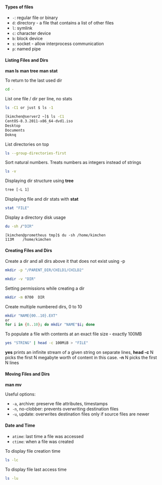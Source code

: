 
#### Types of files

- `-`: regular file or binary
- `d`: directory - a file that contains a list of other files
- `l`: symlink
- `c`: character device
- `b`: block device
- `s`: socket - allow interprocess communication
- `p`: named pipe

#### Listing Files and Dirs

**man ls**
**man tree**
**man stat**

To return to the last used dir

``` bash
cd -
```

List one file / dir per line, no stats

``` bash
ls -C1 or just $ ls -1
```

``` bash
[kimchen@server2 ~]$ ls -C1
CentOS-8.3.2011-x86_64-dvd1.iso
Desktop
Documents
Doknq
```

List directories on top

``` bash
ls --group-directories-first
```

Sort natural numbers. Treats numbers as integers instead of strings

``` bash
ls -v
```

Displaying dir structure using **tree**

``` bash
tree [-L 1] 
```

Displaying file and dir stats with **stat**

``` bash
stat "FILE"
```

Display a directory disk usage

``` bash
du -sh /"DIR"
```

```
[kimchen@prometheus tmp]$ du -sh /home/kimchen
113M    /home/kimchen
```
#### Creating Files and Dirs

Create a dir and all dirs above it that does not exist using -p

``` bash
mkdir -p "/PARENT_DIR/CHILD1/CHILD2"
```

``` bash
mkdir -v "DIR"
```

Setting permissions while creating a dir

``` bash
mkdir -m 0700  DIR
```

Create multiple numbered dirs, 0 to 10

``` bash
mkdir "NAME{00..10}.EXT"
or
for i in {0..10}; do mkdir "NAME"$i; done
```

To populate a file with contents at an exact file size - exactly 100MB 

``` bash
yes "STRING" | head -c 100MiB > "FILE"
```

**yes**  prints an infinite stream of a given string on separate lines, **head -c** N picks the first N megabyte worth of content in this case. **-n** N picks the first N lines

#### Moving Files and Dirs

**man mv**

Useful options:
* `-a`, archive: preserve file attributes, timestamps 
* `-n`, no-clobber: prevents overwriting destination files
* `-u`, update: overwrites destination files only if source files are newer

#### Date and Time

- `atime`: last time a file was accessed
- `ctime`: when a file was created

To display file creation time

```bash
ls -lc 
```

To display file last access time

``` bash
ls -lu
```